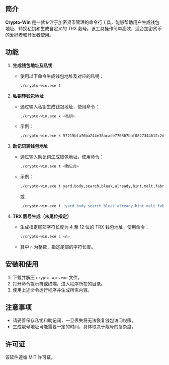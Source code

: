 ## 简介
**Crypto-Win** 是一款专注于加密货币管理的命令行工具，能够帮助用户生成钱包地址、转换私钥和生成自定义的 TRX 靓号。该工具操作简单高效，适合加密货币的爱好者和开发者使用。

## 功能

1. **生成钱包地址及私钥**
   - 使用以下命令生成钱包地址及对应的私钥：
     ```bash
     ./crypto-win.exe t
     ```

2. **私钥转钱包地址**
   - 通过输入私钥生成钱包地址，使用命令：
     ```bash
     ./crypto-win.exe k <私钥>
     ```
   - 示例：
     ```bash
     ./crypto-win.exe k 57215bfa76ba244e38acade770867baf0827344612c2d6d5f28e69c92810def8
     ```

3. **助记词转钱包地址**
   - 通过输入助记词生成钱包地址，使用命令：
     ```bash
     ./crypto-win.exe t <助记词>
     ```
   - 示例：
     ```bash
     ./crypto-win.exe t yard,body,search,bleak,already,hint,melt,fabric,length,blood,split,hole
     ```
     或
     ```bash
     ./crypto-win.exe t 'yard body search bleak already hint melt fabric length blood split hole'
     ```

4. **TRX 靓号生成（末尾位指定）**
   - 生成指定尾部字符长度为 4 至 12 位的 TRX 钱包地址，使用命令：
     ```bash
     ./crypto-win.exe c <n>
     ```
   - 其中 `n` 为整数，指定尾部的字符长度。

## 安装和使用

1. 下载并解压 `crypto-win.exe` 文件。
2. 打开命令提示符或终端，进入程序所在的目录。
3. 使用上述命令运行程序并生成所需内容。

## 注意事项

- 请妥善保存私钥和助记词，一旦丢失将无法恢复钱包访问权限。
- 生成靓号地址可能需要一定的时间，具体取决于靓号的复杂度。

## 许可证

该软件遵循 MIT 许可证。
